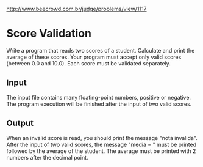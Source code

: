 http://www.beecrowd.com.br/judge/problems/view/1117

# Score Validation

Write a program that reads two scores of a student. Calculate and print the
average of these scores. Your program must accept only valid scores
(between 0.0 and 10.0). Each score must be validated separately.

## Input

The input file contains many floating-point numbers​​, positive or negative.
The program execution will be finished after the input of two valid scores.

## Output

When an invalid score is read, you should print the message "nota invalida".
After the input of two valid scores, the message "media = " must be printed
followed by the average of the student. The average must be printed with 2
numbers after the decimal point.
